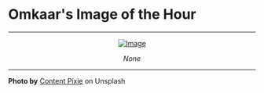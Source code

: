 # Omkaar's Image of the Hour

---

<div align="center">

<a href="https://unsplash.com/photos/various-seashells-are-displayed-on-a-light-surface-IYyABgOXGO8">
    <img src="https://images.unsplash.com/photo-1746802284762-2e867039a2da?crop=entropy&cs=tinysrgb&fit=max&fm=jpg&ixid=M3w3NjA2Nzh8MHwxfHJhbmRvbXx8fHx8fHx8fDE3NDkyMTI1MTR8&ixlib=rb-4.1.0&q=80&w=1080" alt="Image" style="max-width:100%; height:auto;">
</a>

<br>

<i>None</i>

</div>

---

**Photo by** [Content Pixie](https://unsplash.com/@contentpixie) on Unsplash
